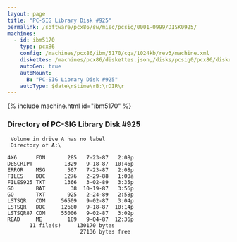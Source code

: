 ```yaml
---
layout: page
title: "PC-SIG Library Disk #925"
permalink: /software/pcx86/sw/misc/pcsig/0001-0999/DISK0925/
machines:
  - id: ibm5170
    type: pcx86
    config: /machines/pcx86/ibm/5170/cga/1024kb/rev3/machine.xml
    diskettes: /machines/pcx86/diskettes.json,/disks/pcsig0/pcx86/diskettes.json
    autoGen: true
    autoMount:
      B: "PC-SIG Library Disk #925"
    autoType: $date\r$time\rB:\rDIR\r
---
```


{% include machine.html id="ibm5170" %}

### Directory of PC-SIG Library Disk #925

     Volume in drive A has no label
     Directory of A:\

    4X6      FON       285   7-23-87   2:08p
    DESCRIPT          1329   9-18-87  10:46p
    ERROR    MSG       567   7-23-87   2:08p
    FILES    DOC      1276   2-29-88   1:00a
    FILES925 TXT      1366   3-02-89   3:35p
    GO       BAT        38  10-19-87   3:56p
    GO       TXT       925   2-24-89   2:58p
    LSTSQR   COM     56509   9-02-87   3:04p
    LSTSQR   DOC     12680   9-18-87  10:14p
    LSTSQR87 COM     55006   9-02-87   3:02p
    READ     ME        189   9-04-87  12:36p
           11 file(s)     130170 bytes
                           27136 bytes free
